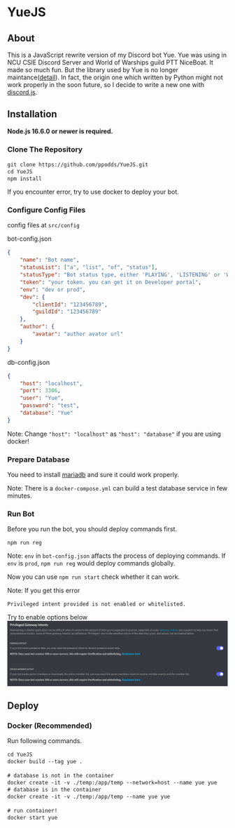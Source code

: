 # YueJS

## About

This is a JavaScript rewrite version of my Discord bot Yue. Yue was using in NCU CSIE Discord Server and World of Warships guild PTT NiceBoat. It made so much fun. But the library used by Yue is no longer maintance([detail](https://gist.github.com/Rapptz/4a2f62751b9600a31a0d3c78100287f1)). In fact, the origin one which written by Python might not work properly in the soon future, so I decide to write a new one with [discord.js](https://github.com/discordjs/discord.js/).

## Installation

**Node.js 16.6.0 or newer is required.**

### Clone The Repository

```shell
git clone https://github.com/ppodds/YueJS.git
cd YueJS
npm install
```

If you encounter error, try to use docker to deploy your bot.

### Configure Config Files

config files at `src/config`

bot-config.json

```json
{
    "name": "Bot name",
    "statusList": ["a", "list", "of", "status"],
    "statusType": "Bot status type, either 'PLAYING', 'LISTENING' or 'WATCHING'",
    "token": "your token. you can get it on Developer portal",
    "env": "dev or prod",
    "dev": {
        "clientId": "123456789",
        "guildId": "123456789"
    },
    "author": {
        "avatar": "author avator url"
    }
}
```

db-config.json

```json
{
    "host": "localhost",
    "port": 3306,
    "user": "Yue",
    "password": "test",
    "database": "Yue"
}
```

Note:
Change `"host": "localhost"` as `"host": "database"` if you are using docker!

### Prepare Database

You need to install [mariadb](https://mariadb.org/download/) and sure it could work properly.

Note:
There is a `docker-compose.yml` can build a test database service in few minutes.

### Run Bot

Before you run the bot, you should deploy commands first.

```shell
npm run reg
```

Note:
`env` in `bot-config.json` affacts the process of deploying commands. If `env` is `prod`, `npm run reg` would deploy commands globally.

Now you can use `npm run start` check whether it can work.

Note:
If you get this error

```
Privileged intent provided is not enabled or whitelisted.
```

Try to enable options below
![Discord Bot Portal Intents](docs/intent.png)

## Deploy

### Docker (Recommended)

Run following commands.

```shell
cd YueJS
docker build --tag yue .

# database is not in the container
docker create -it -v ./temp:/app/temp --network=host --name yue yue
# database is in the container
docker create -it -v ./temp:/app/temp --name yue yue

# run container!
docker start yue
```
